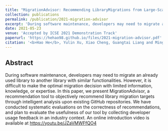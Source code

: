 ```yaml
---
title: "MigrationAdvisor: Recommending LibraryMigrations from Large-Scale Open-Source Data"
collection: publications
permalink: /publication/2021-migration-advisor
excerpt: 'During software maintenance, developers may need to migrate an already used library to another library with similar functionalities. However, it is difficult to make the optimal migration decision with limited information, knowledge, or expertise. In this paper, we present MigrationAdvisor, a recommendation tool to objectively recommend library migration targets through intelligent analysis upon existing GitHub repositories. We have conducted systematic evaluations on the correctness of recommendations, and plan to evaluate the usefulness of our tool by collecting developer usage feedback in an industry context. An online introduction video is available at https://youtu.be/JZaVMWFfQO4'
date: 2021-05-23
venue: 'Accepted by ICSE 2021 Demonstration Track'
paperurl: 'https://hehao98.github.io/files/2021-migration-advisor.pdf'
citation: '<b>Hao He</b>, Yulin Xu, Xiao Cheng, Guangtai Liang and Minghui Zhou. MigrationAdvisor: Recommending LibraryMigrations from Large-Scale Open-Source Data. Accepted by ICSE 2021 Demonstration Track.'
---
```


## Abstract

During software maintenance, developers may need to migrate an already used library to another library with similar functionalities. However, it is difficult to make the optimal migration decision with limited information, knowledge, or expertise. In this paper, we present MigrationAdvisor, a recommendation tool to objectively recommend library migration targets through intelligent analysis upon existing GitHub repositories. We have conducted systematic evaluations on the correctness of recommendations, and plan to evaluate the usefulness of our tool by collecting developer usage feedback in an industry context. An online introduction video is available at https://youtu.be/JZaVMWFfQO4
